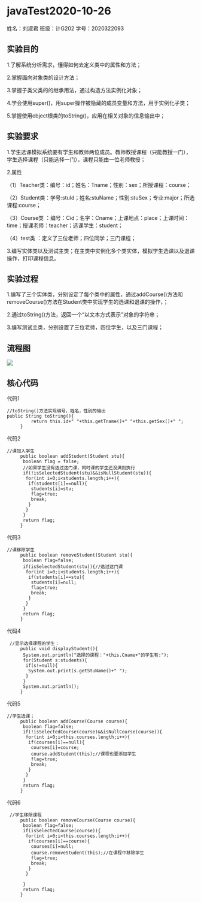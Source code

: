 # javaTest2020-10-26
姓名：刘淑君 班级：计G202  学号：2020322093
## 实验目的
1.了解系统分析需求，懂得如何去定义类中的属性和方法；

2.掌握面向对象类的设计方法；

3.掌握子类父类的的继承用法，通过构造方法实例化对象；

4.学会使用super()，用super操作被隐藏的成员变量和方法，用于实例化子类；

5.掌握使用object根类的toString()，应用在相关对象的信息输出中；

## 实验要求
1.学生选课模拟系统要有学生和教师两位成员。教师教授课程（只能教授一门），学生选择课程（只能选择一门），课程只能由一位老师教授；

2.属性

（1）Teacher类：编号：id；姓名：Tname；性别：sex；所授课程：course；

（2）Student类：学号:stuId；姓名:stuName；性别:stuSex；专业:major；所选课程:course；

（3）Course类 ：编号：Cid；名字：Cname；上课地点：place；上课时间：time；授课老师：teacher；选课学生：student；

（4）test类   ：定义了三位老师；四位同学；三门课程；

3.编写实体类以及测试主类；在主类中实例化多个类实体，模拟学生选课以及退课操作，打印课程信息。
## 实验过程

1.编写了三个实体类，分别设定了每个类中的属性，通过addCourse()方法和removeCourse()方法在Student类中实现学生的选课和退课的操作，；

2.通过toString()方法，返回一个“以文本方式表示”对象的字符串；

3.编写测试主类，分别设置了三位老师，四位学生，以及三门课程；
## 流程图
![](https://github.com/Liu-shujun/javaTest2020-10-26/blob/main/%E6%8D%95%E8%8E%B7.PNG) 
## 核心代码
代码1
```
//toString()方法实现编号，姓名，性别的输出
public String toString(){
		 return this.id+" "+this.getTname()+" "+this.getSex()+" ";
	 }
```
代码2
```
//课加入学生
	 public boolean addStudent(Student stu){
	  boolean flag = false;
	  //如果学生没有选过这门课，同时课的学生还没满则执行
	  if(!isSelectedStudent(stu)&&isNullStudent(stu)){
	   for(int i=0;i<students.length;i++){
	    if(students[i]==null){
	     students[i]=stu;
	     flag=true;
	     break;
	    }
	   }
	  }
	  return flag;
	 }
``` 
代码3
```
//课移除学生
	 public boolean removeStudent(Student stu){
	  boolean flag=false;
	  if(isSelectedStudent(stu)){//选过这门课
	   for(int i=0;i<students.length;i++){
	    if(students[i]==stu){
	     students[i]=null;
	     flag=true;
	     break;
	    }
	   }
	  }
	  return flag;
	 }
```
代码4
```
 //显示选择课程的学生：
	 public void displayStudent(){
	  System.out.println("选择的课程："+this.Cname+"的学生有:");
	  for(Student s:students){
	   if(s!=null){
	    System.out.print(s.getStuName()+" ");
	   }
	  }
	  System.out.println();
	 }
```
代码5
```
//学生选课；
	 public boolean addCourse(Course course){
	  boolean flag=false;
	  if(!isSelectedCourse(course)&&isNullCourse(course)){
	   for(int i=0;i<this.courses.length;i++){
	    if(courses[i]==null){
	     courses[i]=course;
	     course.addStudent(this);//课程也要添加学生
	     flag=true;
	     break;
	    }
	   }
	  }
	  return flag;
	 }
```
代码6
```
 //学生移除课程
	 public boolean removeCourse(Course course){
	  boolean flag=false;
	  if(isSelectedCourse(course)){
	   for(int i=0;i<this.courses.length;i++){
	    if(courses[i]==course){
	     courses[i]=null;
	     course.removeStudent(this);//在课程中移除学生
	     flag=true;
	     break;
	    }
	   }
	 
	  }
	  return flag;
	 }
```

